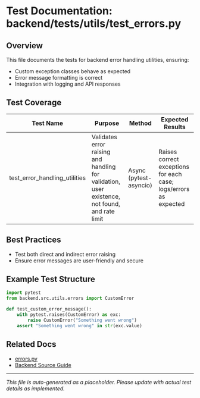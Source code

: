 # Test Documentation: backend/tests/utils/test_errors.py

## Overview

This file documents the tests for backend error handling utilities, ensuring:

- Custom exception classes behave as expected
- Error message formatting is correct
- Integration with logging and API responses

## Test Coverage

| Test Name                      | Purpose                                              | Method                  | Expected Results                                                                                 |
|------------------------------- |------------------------------------------------------|-------------------------|--------------------------------------------------------------------------------------------------|
| test_error_handling_utilities  | Validates error raising and handling for validation, user existence, not found, and rate limit | Async (pytest-asyncio)  | Raises correct exceptions for each case; logs/errors as expected                                 |

## Best Practices

- Test both direct and indirect error raising
- Ensure error messages are user-friendly and secure

## Example Test Structure

```python
import pytest
from backend.src.utils.errors import CustomError

def test_custom_error_message():
    with pytest.raises(CustomError) as exc:
        raise CustomError("Something went wrong")
    assert "Something went wrong" in str(exc.value)
```

## Related Docs

- [errors.py](../../backend/src/utils/errors.py.md)
- [Backend Source Guide](../../backend-source-guide.md)

---

*This file is auto-generated as a placeholder. Please update with actual test details as implemented.*
